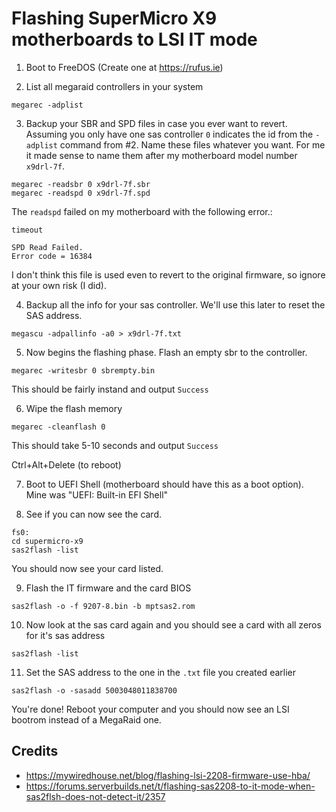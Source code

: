 # Flashing SuperMicro X9 motherboards to LSI IT mode

1. Boot to FreeDOS (Create one at https://rufus.ie)

2. List all megaraid controllers in your system

```dos
megarec -adplist
```

3. Backup your SBR and SPD files in case you ever want to revert. Assuming you only have one sas controller `0` indicates the id from the `-adplist` command from #2. Name these files whatever you want. For me it made sense to name them after my motherboard model number `x9drl-7f`.

```dos
megarec -readsbr 0 x9drl-7f.sbr
megarec -readspd 0 x9drl-7f.spd
```

The `readspd` failed on my motherboard with the following error.:

```dos
timeout

SPD Read Failed.
Error code = 16384
```

I don't think this file is used even to revert to the original firmware, so ignore at your own risk (I did).

4. Backup all the info for your sas controller. We'll use this later to reset the SAS address.

```dos
megascu -adpallinfo -a0 > x9drl-7f.txt
```

5. Now begins the flashing phase. Flash an empty sbr to the controller.

```dos
megarec -writesbr 0 sbrempty.bin
```

This should be fairly instand and output `Success`

6. Wipe the flash memory

```dos
megarec -cleanflash 0
```

This should take 5-10 seconds and output `Success`

Ctrl+Alt+Delete (to reboot)

7. Boot to UEFI Shell (motherboard should have this as a boot option). Mine was "UEFI: Built-in EFI Shell"

8. See if you can now see the card.

```uefi
fs0:
cd supermicro-x9
sas2flash -list
```

You should now see your card listed.

9. Flash the IT firmware and the card BIOS

```uefi
sas2flash -o -f 9207-8.bin -b mptsas2.rom
```

10. Now look at the sas card again and you should see a card with all zeros for it's sas address

```uefi
sas2flash -list
```

11. Set the SAS address to the one in the `.txt` file you created earlier

```uefi
sas2flash -o -sasadd 5003048011838700
```

You're done! Reboot your computer and you should now see an LSI bootrom instead of a MegaRaid one.

## Credits

- https://mywiredhouse.net/blog/flashing-lsi-2208-firmware-use-hba/
- https://forums.serverbuilds.net/t/flashing-sas2208-to-it-mode-when-sas2flsh-does-not-detect-it/2357

